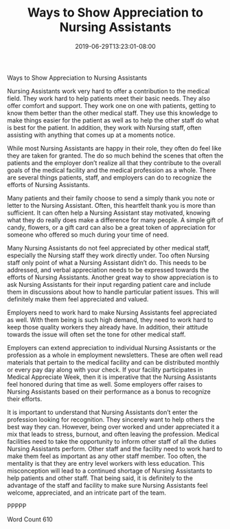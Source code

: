 ﻿---
title: "Ways to Show Appreciation to Nursing Assistants"
date: 2019-06-29T13:23:01-08:00
description: "Text Tips for Web Success"
featured_image: "/images/Text.jpg"
tags: ["Text"]
---

Ways to Show Appreciation to Nursing Assistants

Nursing Assistants work very hard to offer a contribution to the medical field. They work hard to help patients meet their basic needs. They also offer comfort and support. They work one on one with patients, getting to know them better than the other medical staff. They use this knowledge to make things easier for the patient as well as to help the other staff do what is best for the patient. In addition, they work with Nursing staff, often assisting with anything that comes up at a moments notice.

While most Nursing Assistants are happy in their role, they often do feel like they are taken for granted. The do so much behind the scenes that often the patients and the employer don’t realize all that they contribute to the overall goals of the medical facility and the medical profession as a whole. There are several things patients, staff, and employers can do to recognize the efforts of Nursing Assistants.

Many patients and their family choose to send a simply thank you note or letter to the Nursing Assistant. Often, this heartfelt thank you is more than sufficient. It can often help a Nursing Assistant stay motivated, knowing what they do really does make a difference for many people. A simple gift of candy, flowers, or a gift card can also be a great token of appreciation for someone who offered so much during your time of need.

Many Nursing Assistants do not feel appreciated by other medical staff, especially the Nursing staff they work directly under. Too often Nursing staff only point of what a Nursing Assistant didn’t do. This needs to be addressed, and verbal appreciation needs to be expressed towards the efforts of Nursing Assistants. Another great way to show appreciation is to ask Nursing Assistants for their input regarding patient care and include them in discussions about how to handle particular patient issues. This will definitely make them feel appreciated and valued. 

Employers need to work hard to make Nursing Assistants feel appreciated as well. With them being is such high demand, they need to work hard to keep those quality workers they already have. In addition, their attitude towards the issue will often set the tone for other medical staff.

Employers can extend appreciation to individual Nursing Assistants or the profession as a whole in employment newsletters. These are often well read materials that pertain to the medical facility and can be distributed monthly or every pay day along with your check. If your facility participates in Medical Appreciate Week, then it is imperative that the Nursing Assistants feel honored during that time as well. Some employers offer raises to Nursing Assistants based on their performance as a bonus to recognize their efforts.

It is important to understand that Nursing Assistants don’t enter the profession looking for recognition. They sincerely want to help others the best way they can. However, being over worked and under appreciated it a mix that leads to stress, burnout, and often leaving the profession. Medical facilities need to take the opportunity to inform other staff of all the duties Nursing Assistants perform. Other staff and the facility need to work hard to make them feel as important as any other staff member. Too often, the mentality is that they are entry level workers with less education. This misconception will lead to a continued shortage of Nursing Assistants to help patients and other staff. That being said, it is definitely to the advantage of the staff and facility to make sure Nursing Assistants feel welcome, appreciated, and an intricate part of the team. 

PPPPP

Word Count 610






